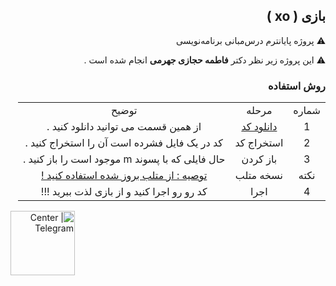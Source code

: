 <div dir="rtl">




## بازی ( xo )


⚠️ پروژه پایانترم درس‌مبانی برنامه‌نویسی

⚠️ این پروژه زیر نظر دکتر **فاطمه حجازی جهرمی** انجام شده است .







</table>  

<table style="text-align:center;">

<tr> 
<td align="center">شماره </td>
<td align="center">مرحله</td>

<td align="center">توضیح</td>
</tr>
<tr align="center">
<td align="center">1</td>
<td align="center"><a href="https://github.com/koroshkorosh1/Game/archive/master.zip">
دانلود کد</td>
<td align="center">از همین قسمت می توانید دانلود کنید .</a></td>
</tr>
<tr>
<td align="center">2</td>
<td align="center">استخراج کد</td>
<td align="center">کد در یک فایل فشرده است آن را استخراج کنید .</td>
</tr>


<tr>
<td align="center">3</td>
<td align="center">باز کردن</td>
<td align="center">حال فایلی که با پسوند m موجود است را باز کنید .</a></td>
</tr>
<tr>
<td align="center">نکته </td>
<td align="center">نسخه متلب</td>
<td align="center"><a href="https://soft98.ir/software/engineering/3476-%D8%AF%D8%A7%D9%86%D9%84%D9%80%D9%80%D9%88%D8%AF-%D9%85%D8%AA%D9%84%D9%80%D8%A8.html"> توصیه : از متلب بروز شده استفاده کنید ! </a></td>
</tr>
<tr>
<td align="center">4</td>
<td align="center">اجرا</td>
<td align="center">کد رو رو اجرا کنید و از بازی لذت ببرید !!! </a></td>
</tr>

###  روش استفاده  
</table> 



<img align="left" alt="Center | Telegram" width="103px" src="https://upload.wikimedia.org/wikipedia/fa/b/bc/Shiraz_University_logo.png" />


</div>  




